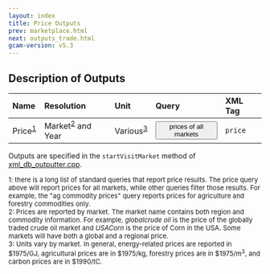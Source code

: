 ```yaml
---
layout: index
title: Price Outputs
prev: marketplace.html
next: outputs_trade.html
gcam-version: v5.3 
---
```


## Description of Outputs

| Name | Resolution | Unit | Query | XML Tag |
| :--- | :--- | :--- | :--- | :--- |
| Price<sup>[1](#table_footnote)</sup> | Market<sup>[2](#table_footnote)</sup> and Year  | Various<sup>[3](#table_footnote)</sup> | <span id="prices of all markets"><button onclick='getQuery("prices of all markets", "prices of all markets")'>prices of all markets</button></span> | `price` |


Outputs are specified in the `startVisitMarket` method of [xml_db_outputter.cpp](https://github.com/JGCRI/gcam-core/blob/master/cvs/objects/reporting/source/xml_db_outputter.cpp). 

<font size="-1">
<a name="table_footnote">1</a>: there is a long list of standard queries that report price results. The price query above will report prices for all markets, while other queries filter those results. For example, the "ag commodity prices" query reports prices for agriculture and forestry commodities only. <br/>
<a name="table_footnote">2</a>: Prices are reported by market. The market name contains both region and commodity information. For example, <i>globalcrude oil</i> is the price of the globally traded crude oil market and <i>USACorn</i> is the price of Corn in the USA. Some markets will have both a global and a regional price.  <br/>
<a name="table_footnote">3</a>: Units vary by market. In general, energy-related prices are reported in $1975/GJ, agricultural prices are in $1975/kg, forestry prices are in $1975/m<sup>3</sup>, and carbon prices are in $1990/tC. <br/>
</font>